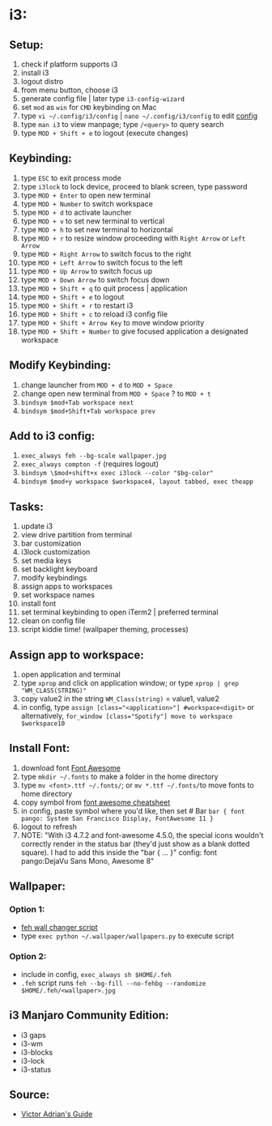# i3:

## Setup:

1. check if platform supports i3
2. install i3
3. logout distro
4. from menu button, choose i3
5. generate config file | later type `i3-config-wizard`
6. set `mod` as `win` for `CMD` keybinding on Mac
7. type `vi ~/.config/i3/config` | `nano ~/.config/i3/config` to edit
   [config](https://github.com/bookercodes/dotfiles/blob/ced9da54336f44776447a380709f75112723005e/.i3/config#L145)
8. type `man i3` to view manpage; type `/<query>` to query search
9. type `MOD + Shift + e` to logout (execute changes)

## Keybinding:

1. type `ESC` to exit process mode
2. type `i3lock` to lock device, proceed to blank screen, type password
3. type `MOD + Enter` to open new terminal
4. type `MOD + Number` to switch workspace
5. type `MOD + d` to activate launcher
6. type `MOD + v` to set new terminal to vertical
7. type `MOD + h` to set new terminal to horizontal
8. type `MOD + r` to resize window proceeding with `Right Arrow` or `Left Arrow`
9. type `MOD + Right Arrow` to switch focus to the right
10. type `MOD + Left Arrow` to switch focus to the left
11. type `MOD + Up Arrow` to switch focus up
12. type `MOD + Down Arrow` to switch focus down
13. type `MOD + Shift + q` to quit process | application
14. type `MOD + Shift + e` to logout
15. type `MOD + Shift + r` to restart i3
16. type `MOD + Shift + c` to reload i3 config file
17. type `MOD + Shift + Arrow Key` to move window priority
18. type `MOD + Shift + Number` to give focused application a designated
    workspace

## Modify Keybinding:

1. change launcher from `MOD + d` to `MOD + Space`
2. change open new terminal from `MOD + Space` ? to `MOD + t`
3. `bindsym $mod+Tab workspace next`
4. `bindsym $mod+Shift+Tab workspace prev`

## Add to i3 config:

1. `exec_always feh --bg-scale wallpaper.jpg`
2. `exec_always compton -f` (requires logout)
3. `bindsym \$mod+shift+x exec i3lock --color "$bg-color"`
4. `bindsym $mod+y workspace $workspace4, layout tabbed, exec theapp`

## Tasks:

1. update i3
2. view drive partition from terminal
3. bar customization
4. i3lock customization
5. set media keys
6. set backlight keyboard
7. modify keybindings
8. assign apps to workspaces
9. set workspace names
10. install font
11. set terminal keybinding to open iTerm2 | preferred terminal
12. clean on config file
13. script kiddie time! (wallpaper theming, processes)

## Assign app to workspace:

1. open application and terminal
2. type `xprop` and click on application window; or type
   `xprop | grep "WM_CLASS(STRING)"`
3. copy value2 in the string `WM_Class(string)` = value1, value2
4. in config, type `assign [class="<application>"] #workspace<digit>` or
   alternatively, `for_window [class="Spotify"] move to workspace $workspace10`

## Install Font:

1. download font [Font Awesome](https://github.com/FortAwesome/Font-Awesome)
2. type `mkdir ~/.fonts` to make a folder in the home directory
3. type `mv <font>.ttf ~/.fonts/`; or `mv *.ttf ~/.fonts/`to move fonts to home
   directory
4. copy symbol from
   [font awesome cheatsheet](https://fontawesome.com/cheatsheet)
5. in config, paste symbol where you'd like, then set # Bar
   `bar { font pango: System San Francisco Display, FontAwesome 11 }`
6. logout to refresh
7. NOTE: "With i3 4.7.2 and font-awesome 4.5.0, the special icons wouldn't
   correctly render in the status bar (they'd just show as a blank dotted
   square). I had to add this inside the "bar { ... }" config: font pango:DejaVu
   Sans Mono, Awesome 8"

## Wallpaper:

### Option 1:

- [feh wall changer script](https://pastebin.com/L7tt8nf4)
- type `exec python ~/.wallpaper/wallpapers.py` to execute script

### Option 2:

- include in config, `exec_always sh $HOME/.feh`
- `.feh` script runs
  `feh --bg-fill --no-fehbg --randomize $HOME/.feh/<wallpaper>.jpg`

## i3 Manjaro Community Edition:

- i3 gaps
- i3-wm
- i3-blocks
- i3-lock
- i3-status

## Source:

- [Victor Adrian's Guide](https://dev.to/lobo_tuerto/you-need-to-know-about-i3-363c?utm_source=additional_box&utm_medium=internal&utm_campaign=regular&booster_org=)
